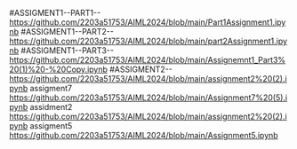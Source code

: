 #ASSIGMENT1--PART1--https://github.com/2203a51753/AIML2024/blob/main/Part1Assignment1.ipynb
#ASSIGMENT1--PART2--https://github.com/2203a51753/AIML2024/blob/main/part2Assignment1.ipynb
#ASSIGMENT1--PART3--https://github.com/2203a51753/AIML2024/blob/main/Assignemnt1_Part3%20(1)%20-%20Copy.ipynb
#ASSIGMENT2--https://github.com/2203a51753/AIML2024/blob/main/assignment2%20(2).ipynb
assigment7 https://github.com/2203a51753/AIML2024/blob/main/Assignment7%20(5).ipynb
assidment2 https://github.com/2203a51753/AIML2024/blob/main/assignment2%20(2).ipynb
assigment5 https://github.com/2203a51753/AIML2024/blob/main/Assignment5.ipynb
